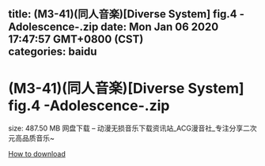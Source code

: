
title: (M3-41)(同人音楽)[Diverse System] fig.4 -Adolescence-.zip
date: Mon Jan 06 2020 17:47:57 GMT+0800 (CST)    
categories: baidu
---

# (M3-41)(同人音楽)[Diverse System] fig.4 -Adolescence-.zip
size: 487.50 MB
 网盘下载 – 动漫无损音乐下载资讯站_ACG漫音社_专注分享二次元高品质音乐~
 

[How to download](https://bpcam.bemobtrk.com/go/2ceec3aa-1ca2-46d6-b9ff-aaa5c184517c?jno=4829)
